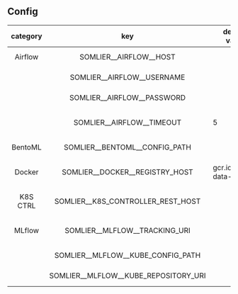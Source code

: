 ## Config


| category |                 key                  |     default value     |        description         |                    example                    |
|:--------:|:------------------------------------:|-----------------------|:--------------------------:|:---------------------------------------------:|
| Airflow  |        SOMLIER__AIRFLOW__HOST        |                       |      Airflow Host URL      |        https://airflow.mlops.socar.me         |
|          |      SOMLIER__AIRFLOW__USERNAME      |                       |      Airflow Username      |                     admin                     |
|          |      SOMLIER__AIRFLOW__PASSWORD      |                       |      Airflow Password      |                     socar                     |
|          |      SOMLIER__AIRFLOW__TIMEOUT       |           5           | Airflow Connection Timeout |                       1                       |
| BentoML  |    SOMLIER__BENTOML__CONFIG_PATH     |                       |    BentoML Config Path     |                  ~/.bentoml                   |
|  Docker  |    SOMLIER__DOCKER__REGISTRY_HOST    | gcr.io/socar-data-dev |   Docker Image Host Name   |             gcr.io/socar-data-dev             |
| K8S CTRL |  SOMLIER__K8S_CONTROLLER_REST_HOST   |                       |  K8S Controller Host Name  | http://somlier-k8s-controller.mlops.socar.me/ |
|  MLflow  |    SOMLIER__MLFLOW__TRACKING_URI     |                       |    MLflow Tracking URI     |         https://mlflow.mlops.socar.me         |
|          |  SOMLIER__MLFLOW__KUBE_CONFIG_PATH   |                       |   Kubernetes Config Path   |                ~/.kube/config                 |
|          | SOMLIER__MLFLOW__KUBE_REPOSITORY_URI |                       |          GCR URI           |         gcr.io/socar-data-dev/somlier         |

